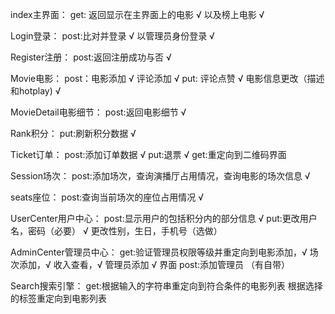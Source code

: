index主界面：
get: 返回显示在主界面上的电影 √
以及榜上电影 √

Login登录：
post:比对并登录 √
以管理员身份登录 √

Register注册：
post:返回注册成功与否 √

Movie电影：
post：电影添加 √
评论添加 √
put:
评论点赞 √
电影信息更改（描述和hotplay) √

MovieDetail电影细节：
post:返回电影细节 √

Rank积分：
put:刷新积分数据 √

Ticket订单：
post:添加订单数据 √ 
put:退票 √
get:重定向到二维码界面

Session场次：
post:添加场次，查询演播厅占用情况，查询电影的场次信息 √

seats座位：
post:查询当前场次的座位占用情况 √

UserCenter用户中心：
post:显示用户的包括积分内的部分信息 √
put:更改用户名，密码（必要） √
更改性别，生日，手机号（选做）

AdminCenter管理员中心：
get:验证管理员权限等级并重定向到电影添加，√
场次添加，√
收入查看，√
管理员添加 √
界面
post:添加管理员 （有自带）


Search搜索引擎：
get:根据输入的字符串重定向到符合条件的电影列表
根据选择的标签重定向到电影列表
